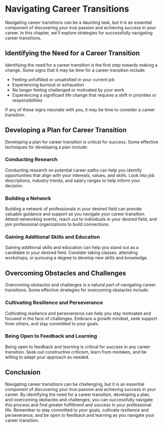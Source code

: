 Navigating Career Transitions
=======================================================================

Navigating career transitions can be a daunting task, but it is an essential component of discovering your true passion and achieving success in your career. In this chapter, we'll explore strategies for successfully navigating career transitions.

Identifying the Need for a Career Transition
--------------------------------------------

Identifying the need for a career transition is the first step towards making a change. Some signs that it may be time for a career transition include:

* Feeling unfulfilled or unsatisfied in your current job
* Experiencing burnout or exhaustion
* No longer feeling challenged or motivated by your work
* Experiencing a significant life change that requires a shift in priorities or responsibilities

If any of these signs resonate with you, it may be time to consider a career transition.

Developing a Plan for Career Transition
---------------------------------------

Developing a plan for career transition is critical for success. Some effective techniques for developing a plan include:

### Conducting Research

Conducting research on potential career paths can help you identify opportunities that align with your interests, values, and skills. Look into job descriptions, industry trends, and salary ranges to help inform your decision.

### Building a Network

Building a network of professionals in your desired field can provide valuable guidance and support as you navigate your career transition. Attend networking events, reach out to individuals in your desired field, and join professional organizations to build connections.

### Gaining Additional Skills and Education

Gaining additional skills and education can help you stand out as a candidate in your desired field. Consider taking classes, attending workshops, or pursuing a degree to develop new skills and knowledge.

Overcoming Obstacles and Challenges
-----------------------------------

Overcoming obstacles and challenges is a natural part of navigating career transitions. Some effective strategies for overcoming obstacles include:

### Cultivating Resilience and Perseverance

Cultivating resilience and perseverance can help you stay motivated and focused in the face of challenges. Embrace a growth mindset, seek support from others, and stay committed to your goals.

### Being Open to Feedback and Learning

Being open to feedback and learning is critical for success in any career transition. Seek out constructive criticism, learn from mistakes, and be willing to adapt your approach as needed.

Conclusion
----------

Navigating career transitions can be challenging, but it is an essential component of discovering your true passion and achieving success in your career. By identifying the need for a career transition, developing a plan, and overcoming obstacles and challenges, you can successfully navigate this process and find greater fulfillment and success in your professional life. Remember to stay committed to your goals, cultivate resilience and perseverance, and be open to feedback and learning as you navigate your career transition.

